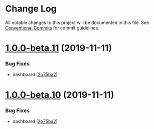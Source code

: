 # Change Log

All notable changes to this project will be documented in this file.
See [Conventional Commits](https://conventionalcommits.org) for commit guidelines.

# [1.0.0-beta.11](https://github.com/fiction-com/factor/compare/v1.0.0-beta.9...v1.0.0-beta.11) (2019-11-11)


### Bug Fixes

* dashboard ([2b75ba2](https://github.com/fiction-com/factor/commit/2b75ba224f0d3c310960d2ae72ff61a82124a90b))





# [1.0.0-beta.10](https://github.com/fiction-com/factor/compare/v1.0.0-beta.9...v1.0.0-beta.10) (2019-11-11)


### Bug Fixes

* dashboard ([2b75ba2](https://github.com/fiction-com/factor/commit/2b75ba224f0d3c310960d2ae72ff61a82124a90b))
